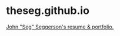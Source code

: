 theseg.github.io
================

[John "Seg" Seggerson's resume &amp; portfolio.](https://theseg.github.io/)

